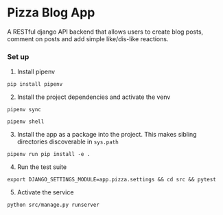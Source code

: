 <h1> Pizza Blog App </h1>

A RESTful django API backend that allows users to create blog posts, comment on posts and add 
simple like/dis-like reactions.

<h3>Set up</h3>

1. Install pipenv

`pip install pipenv`

2. Install the project dependencies and activate the venv

`pipenv sync` 

`pipenv shell`

3. Install the app as a package into the project. This makes sibling directories discoverable 
   in `sys.path`
   
`pipenv run pip install -e .`

4. Run the test suite

`export DJANGO_SETTINGS_MODULE=app.pizza.settings && cd src && pytest`

5. Activate the service

`python src/manage.py runserver`

